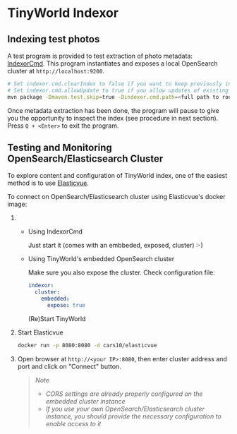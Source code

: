 # TinyWorld Indexor

## Indexing test photos

A test program is provided to test extraction of photo metadata: [IndexorCmd](src/main/java/asaintsever/tinyworld/indexor/IndexorCmd.java). This program instantiates and exposes a local OpenSearch cluster at `http://localhost:9200`.

```sh
# Set indexor.cmd.clearIndex to false if you want to keep previously indexed data
# Set indexor.cmd.allowUpdate to true if you allow updates of existing photo metadata in index
mvn package -Dmaven.test.skip=true -Dindexor.cmd.path=<full path to root directory to index> -Dindexor.cmd.clearIndex=true -Dindexor.cmd.allowUpdate=false -P indexorCmd
```

Once metadata extraction has been done, the program will pause to give you the opportunity to inspect the index (see procedure in next section). Press `Q + <Enter>` to exit the program.

## Testing and Monitoring OpenSearch/Elasticsearch Cluster

To explore content and configuration of TinyWorld index, one of the easiest method is to use [Elasticvue](https://elasticvue.com/).

To connect on OpenSearch/Elasticsearch cluster using Elasticvue's docker image:

1) 
    - Using IndexorCmd

        Just start it (comes with an embbeded, exposed, cluster) :-)

    - Using TinyWorld's embedded OpenSearch cluster
  
        Make sure you also expose the cluster. Check configuration file:

        ```yaml
        indexor:
          cluster:
            embedded:
              expose: true
        ```

        (Re)Start TinyWorld

2) Start Elasticvue

    ```sh
    docker run -p 8080:8080 -d cars10/elasticvue
    ```

3) Open browser at `http://<your IP>:8080`, then enter cluster address and port and click on "Connect" button.

    > *Note*
    >
    > - *CORS settings are already properly configured on the embedded cluster instance*
    > - *If you use your own OpenSearch/Elasticsearch cluster instance, you should provide the necessary configuration to enable access to it*
